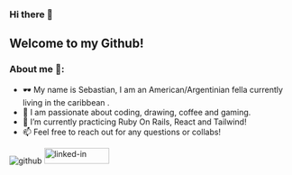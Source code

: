 ### Hi there 👋

## Welcome to my Github!

### About me 🫡:

- 🕶 My name is Sebastian, I am an American/Argentinian fella currently living in the caribbean .
- 👾 I am passionate about coding, drawing, coffee and gaming.
- 🌱 I’m currently practicing Ruby On Rails, React and Tailwind! 
- 📫 Feel free to reach out for any questions or collabs!

![github](https://img.shields.io/badge/GitHub-000000?style=for-the-badge&logo=GitHub&logoColor=white)
<img src="https://res.cloudinary.com/practicaldev/image/fetch/s--chf73s-H--/c_limit%2Cf_auto%2Cfl_progressive%2Cq_auto%2Cw_880/https://img.shields.io/badge/Linked_In-0077B5%3Fstyle%3Dfor-the-badge%26logo%3DLinkedIn%26logoColor%3Dwhite" alt="linked-in" loading="lazy" width="115" height="28">


<!--
**sebada001/sebada001** is a ✨ _special_ ✨ repository because its `README.md` (this file) appears on your GitHub profile.

Here are some ideas to get you started:

- 🔭 I’m currently working on ...

- 👯 I’m looking to collaborate on ...
- 🤔 I’m looking for help with ...
- 💬 Ask me about ...
- 
- 😄 Pronouns: ...
- ⚡ Fun fact: ...
-->
